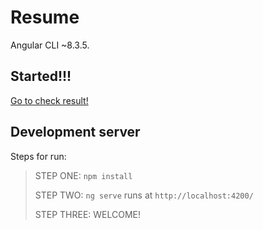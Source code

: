 # Resume

Angular CLI ~8.3.5.

## Started!!!

[Go to check result!](https://sergey-v.web.app/)

## Development server

Steps for run:
> STEP ONE: `npm install`
> 
> STEP TWO: `ng serve` runs at `http://localhost:4200/`
> 
> STEP THREE: WELCOME!
